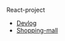 React-project

- [Devlog](https://github.com/HWANBINYOO/React-project/tree/main/vlog)
- [Shopping-mall](https://github.com/HWANBINYOO/React-project/tree/main/shopping-mall)
